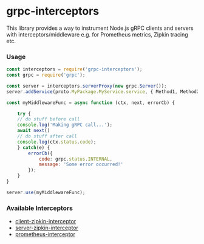 # grpc-interceptors
This library provides a way to instrument Node.js gRPC clients and servers with interceptors/middleware e.g. for Prometheus metrics, Zipkin tracing etc.

### Usage
```js
const interceptors = require('grpc-interceptors');
const grpc = require('grpc');

const server = interceptors.serverProxy(new grpc.Server());
server.addService(proto.MyPackage.MyService.service, { Method1, Method2 });

const myMiddlewareFunc = async function (ctx, next, errorCb) {

    try {
    // do stuff before call
    console.log('Making gRPC call...');
    await next()
    // do stuff after call
    console.log(ctx.status.code);
    } catch(e) {
        errorCb({
            code: grpc.status.INTERNAL,
            message: 'Some error occurred!'
        });
    }
}

server.use(myMiddlewareFunc);


```

### Available Interceptors
- [client-zipkin-interceptor](interceptors/client-zipkin-interceptor.js)
- [server-zipkin-interceptor](interceptors/server-zipkin-interceptor.js)
- [prometheus-interceptor](https://github.com/echo-health/node-grpc-prometheus)
